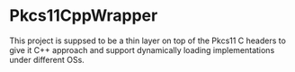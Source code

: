 # Pkcs11CppWrapper
This project is suppsed to be a thin layer on top of the Pkcs11 C headers to give it C++ approach and support dynamically loading implementations under different OSs. 
